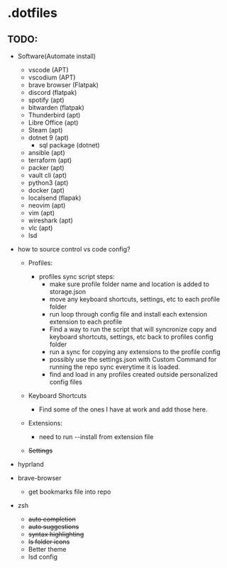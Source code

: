 # .dotfiles

## TODO:
- Software(Automate install)
    - vscode (APT)
    - vscodium (APT)
    - brave browser (Flatpak)
    - discord (flatpak)
    - spotify (apt)
    - bitwarden (flatpak)
    - Thunderbird (apt)
    - Libre Office (apt)
    - Steam (apt)
    - dotnet 9 (apt)
        - sql package (dotnet)
    - ansible (apt)
    - terraform (apt)
    - packer (apt)
    - vault cli (apt)
    - python3 (apt)
    - docker (apt)
    - localsend (flapak)
    - neovim (apt)
    - vim (apt)
    - wireshark (apt)
    - vlc (apt)
    - lsd

- how to source control vs code config?
    - Profiles:
        - profiles sync script steps:
            - make sure profile folder name and location is added to storage.json
            - move any keyboard shortcuts, settings, etc to each profile folder
            - run loop through config file and install each extension extension to each profile
            - Find a way to run the script that will syncronize copy and keyboard shortcuts, settings, etc back to profiles config folder
            - run a sync for copying any extensions to the profile config
            - possibly use the settings.json with Custom Command for running the repo sync everytime it is loaded.
            - find and load in any profiles created outside personalized config files
            
    - Keyboard Shortcuts
        - Find some of the ones I have at work and add those here.
    - Extensions:
        - need to run --install from extension file
    - ~~Settings~~
- hyprland
- brave-browser 
    - get bookmarks file into repo
- zsh
    - ~~auto completion~~
    - ~~auto suggestions~~
    - ~~syntax highlighting~~
    - ~~ls folder icons~~
    - Better theme
    - lsd config
